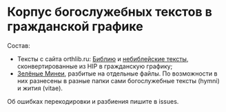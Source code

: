 # Корпус богослужебных текстов в гражданской графике

Состав:
* Тексты с сайта orthlib.ru: [Библию](http://www.orthlib.ru/bible/csl.zip) и [небиблейские тексты](http://www.orthlib.ru/texts.rar), сконвертированные из HIP в гражданскую графику;
* [Зелёные Минеи](https://azbyka.ru/zelenye-minei), разбитые на отдельные файлы. По возможности в них разнесены в разные папки сами богослужебные тексты (hymni) и жития (vitae).

Об ошибках перекодировки и разбиения пишите в issues.
